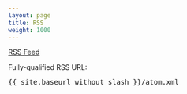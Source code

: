 ```yaml
---
layout: page
title: RSS
weight: 1000
---
```


<a href="{{ site.baseurl_without_slash }}/atom.xml">RSS Feed</a>

Fully-qualified RSS URL:

<pre>{{ site.baseurl_without_slash }}/atom.xml</pre>
